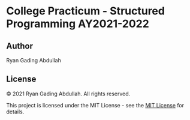 # College Practicum - Structured Programming AY2021-2022

## Author

Ryan Gading Abdullah

## License

&copy; 2021 Ryan Gading Abdullah. All rights reserved.

This project is licensed under the MIT License - see the [MIT License](LICENSE) for details.
